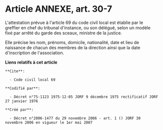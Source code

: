 # Article ANNEXE, art. 30-7

L'attestation prévue à l'article 69 du code civil local est établie par le greffier en chef du tribunal d'instance, ou son
délégué, selon un modèle fixé par arrêté du garde des sceaux, ministre de la justice.

Elle précise les nom, prénoms, domicile, nationalité, date et lieu de naissance de chacun des membres de la direction ainsi
que la date d'inscription de l'association.

**Liens relatifs à cet article**

	**Cite**:

	  - Code civil local 69

	**Codifié par**:

	  - Décret n°75-1123 1975-12-05 JORF 9 décembre 1975 rectificatif JORF 27 janvier 1976

	**Créé par**:

	  - Décret n°2006-1477 du 29 novembre 2006 - art. 1 () JORF 30 novembre 2006 en vigueur le 1er mai 2007
